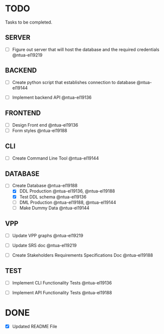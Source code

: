 # TODO

Tasks to be completed.

## SERVER
- [ ] Figure out server that will host the database and the required credentials @ntua-el19219

## BACKEND

- [ ] Create  python script that establishes connection to database @ntua-el19144

- [ ] Implement backend API @ntua-el19136

## FRONTEND

- [ ] Design Front end @ntua-el19136
- [ ] Form styles @ntua-el19188

## CLI

- [ ] Create Command Line Tool @ntua-el19144

## DATABASE

- [ ] Create Database @ntua-el19188
    - [x] DDL Production @ntua-el19136, @ntua-el19188
    - [x] Test DDL schema @ntua-el19136
    - [ ] DML Production @ntua-el19188, @ntua-el19144
    - [ ] Make Dummy Data @ntua-el19144

## VPP

- [ ] Update VPP graphs @ntua-el19219

- [ ] Update SRS doc @ntua-el19219

- [ ] Create Stakeholders Requirements Specifications Doc @ntua-el19188

## TEST

- [ ] Implement CLI Functionality Tests @ntua-el19136

- [ ] Implement API Functionality Tests @ntua-el19188

# DONE

- [x] Updated README File
